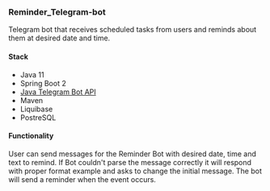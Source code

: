 ### Reminder_Telegram-bot
Telegram bot that receives scheduled tasks from users and reminds about them at desired date and time.

#### Stack

- Java 11
- Spring Boot 2
- [Java Telegram Bot API](https://github.com/pengrad/java-telegram-bot-api)
- Maven
- Liquibase
- PostreSQL

#### Functionality
User can send messages for the Reminder Bot with desired date, time and text to remind.
If Bot couldn't parse the message correctly it will respond with proper format example and asks to change the initial message.
The bot will send a reminder when the event occurs.
